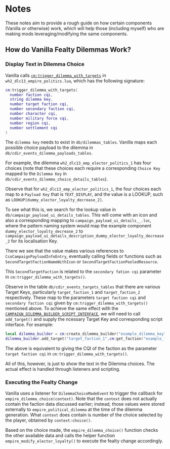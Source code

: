 # Notes
These notes aim to provide a rough guide on how certain components (Vanilla or otherwise) work, which will help those (including myself) who are making mods leveraging/modifying the same components.

## How do Vanilla Fealty Dilemmas Work?
### Display Text in Dilemma Choice
Vanilla calls [`cm:trigger_dilemma_with_targets`](https://chadvandy.github.io/tw_modding_resources/WH3/campaign/episodic_scripting.html#function:episodic_scripting:trigger_dilemma_with_targets) in `wh2_dlc13_empire_politics.lua`, which has the following signature:
```Lua
cm:trigger_dilemma_with_targets(
  number faction cqi,
  string dilemma key,
  number target faction cqi,
  number secondary faction cqi,
  number character cqi,
  number military force cqi,
  number region cqi,
  number settlement cqi
)
```
The `dilemma key` needs to exist in `db/dilemmas_tables`. Vanilla maps each possible choice payload to the dilemma in `db/cdir_events_dilemma_payloads_tables`. 

For example, the dilemma `wh2_dlc13_emp_elector_politics_1` has four choices (note that these choices each require a corresponding `Choice Key` mapped to the `Dilemma Key` in `db/cdir_events_dilemma_choice_details_tables`). 

Observe that for `wh2_dlc13_emp_elector_politics_1`, the four choices each map to a `Payload Key` that is `TEXT_DISPLAY`, and the value is a LOOKUP, such as `LOOKUP[dummy_elector_loyalty_decrease_2]`. 

To see what this is, we search for the lookup value in `db/campaign_payload_ui_details_tables`. This will come with an icon and also a corresponding mapping to `campaign_payload_ui_details__.loc`, where the pattern naming system would map the example component `dummy_elector_loyalty_decrease_2` to `campaign_payload_ui_details_description_dummy_elector_loyalty_decrease_2` for its localisation Key. 

There we see that the value makes various references to `CcoCampaignPayloadInfoEntry`, eventually calling fields or functions such as `SecondTargetFactionNameWithIcon` or `SecondTargetFactionPooledResource`.

This `SecondTargetFaction` is related to the `secondary fation cqi` parameter in `cm:trigger_dilemma_with_targets()`.

Observe in the table `db/cdir_events_targets_tables` that there are various Target Keys, particularly `target_faction_1` and `target_faction_2` respectively. These map to the parameters `target faction cqi` and `secondary faction cqi` given by `cm:trigger_dilemma_with_targets()` mentioned above. To achieve the same effect with the [`CAMPAIGN_DILEMMA_BUILDER_SCRIPT_INTERFACE`](https://chadvandy.github.io/tw_modding_resources/WH3/scripting_doc.html#CAMPAIGN_DILEMMA_BUILDER_SCRIPT_INTERFACE), we will need to call `add_target()` and supply the ncessary Target Key and corresponding script interface. For example:
```Lua
local dilemma_builder = cm:create_dilemma_builder("example_dilemma_key");
dilemma_builder.add_target("target_faction_1",cm:get_faction("example_faction_key"));
```
The above is equivalent to giving the CQI of the faction as the parameter `target faction cqi` in `cm:trigger_dilemma_with_targets()`.

All of this, however, is just to show the text in the Dilemma choices. The actual effect is handled through listeners and scripting.

### Executing the Fealty Change
Vanilla uses a listener for `DilemmaChoiceMadeEvent` to trigger the callback for `empire_dilemma_choice(context)`. Note that the `context` does not actually contain the faction data discussed earlier; instead, those values were stored externally to `empire_political_dilemma` at the time of the dilemma generation. What `context` does contain is number of the choice selected by the player, obtained by `context:choice()`. 

Based on the choice made, the `empire_dilemma_choice()` function checks the other available data and calls the helper function `empire_modify_elector_loyalty()` to execute the fealty change accordingly.
